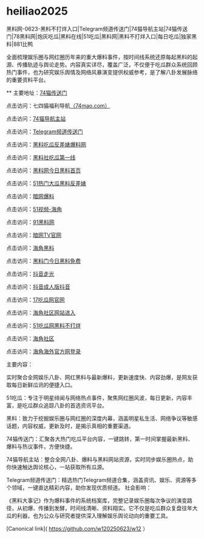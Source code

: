 # heiliao2025
黑料网-0623-黑料不打烊入口|Telegram频道传送门|74猫导航主站|74猫传送门|78黑料网|炮灰吃瓜|黑料在线|51吃瓜|黑料网|黑料不打烊入口|每日吃瓜|独家黑料|881比鸭

全面梳理娱乐圈与网红圈历年来的重大爆料事件，按时间线系统还原每起黑料的起源、传播轨迹与舆论走势。内容真实详尽，覆盖广泛，不仅便于吃瓜群众系统回顾热门事件，也为研究娱乐舆情及网络风暴演变提供权威参考，是了解八卦发展脉络的重要资料平台。

** 主要地址：<a href="https://74mao.com/">74猫传送门</a>

点击访问：七四猫福利导航<a href="https://74mao.com/">（74mao.com）</a>

点击访问：<a href="https://74mao.com/">74猫导航主站</a>

点击访问：<a href="https://74mao.com/">Telegram频道传送门</a>

点击访问：<a href="https://hl449.pages.dev/">黑料吃瓜反差婊爆料网</a>

点击访问：<a href="https://pi45.pages.dev/">黑料社吃瓜第一线</a>

点击访问：<a href="https://hl385.pages.dev/">黑料网今日黑料首页</a>

点击访问：<a href="https://aw7-08.pages.dev/">51热门大瓜黑料反差婊</a>

点击访问：<a href="https://aw6-06.pages.dev/">暗网爆料</a>

点击访问：<a href="https://hj-1282.pages.dev/">51视频-海角</a>

点击访问：<a href="https://pi36-2.pages.dev/">91黑料网</a>

点击访问：<a href="https://aw7-08.pages.dev/">暗网TV官网</a>

点击访问：<a href="https://pi88-3.pages.dev/">海角黑料</a>

点击访问：<a href="https://hl412.pages.dev/">黑料门今日黑料免费</a>

点击访问：<a href="https://dy10-01.pages.dev/">抖音走光</a>

点击访问：<a href="https://dy3-09.pages.dev/">抖音成人版抖音</a>

点击访问：<a href="https://cg07-01.pages.dev/">17吃瓜网官网</a>

点击访问：<a href="https://hj-1321.pages.dev/">海角社区网站进入</a>

点击访问：<a href="https://cg1-1.pages.dev/">51吃瓜网黑料不打烊</a>

点击访问：<a href="https://hj-1326.pages.dev/">海角社区</a>

点击访问：<a href="https://hj-1309.pages.dev/">海角海外官方网登录</a>

主要内容：

实时聚合全网娱乐八卦、网红黑料与最新爆料，更新速度快、内容劲爆，是网友获取每日新鲜瓜讯的便捷入口。

51吃瓜：专注于明星绯闻与网络热点事件，聚焦网红圈风波，每日更新，内容丰富，是吃瓜群众追踪八卦的首选资讯平台。

黑料：致力于挖掘娱乐圈与网红圈的深度内幕，涵盖明星私生活、网络争议等敏感话题，内容权威，更新及时，是揭示真相的重要渠道。

74猫传送门：汇聚各大热门吃瓜平台内容，一键跳转，第一时间掌握最新黑料、爆料与热议事件，方便快捷。

74猫导航主站：整合全网八卦、爆料与黑料网站资源，实时同步娱乐圈热点，助你快速触达舆论核心，一站获取所有瓜源。

Telegram频道传送门：精选热门Telegram频道合集，涵盖资讯、娱乐、资源等多个领域，一键直达精彩内容，助你发现优质频道。
社会影响：

《黑料大事记》作为爆料事件的系统档案库，完整记录娱乐圈每次争议的演变路径，从初爆、传播到发酵，时间线清晰、资料翔实。它不仅是吃瓜群众复盘往年大瓜的利器，也为公众与研究者提供深入理解娱乐舆论动向的重要工具。

[Canonical link]( https://github.com/w120250623/w12 ）
